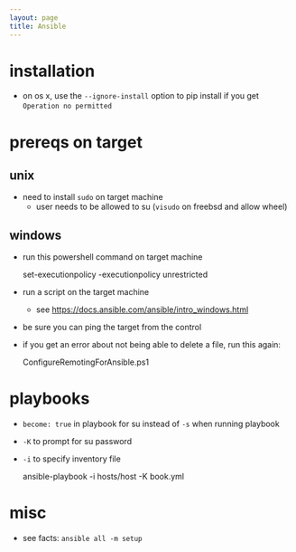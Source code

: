```yaml
---
layout: page
title: Ansible
---
```

# installation

* on os x, use the `--ignore-install` option to pip install if you get `Operation no permitted`

# prereqs on target

## unix

* need to install `sudo` on target machine
    * user needs to be allowed to su (`visudo` on freebsd and allow wheel)

## windows

* run this powershell command on target machine

    set-executionpolicy -executionpolicy unrestricted

* run a script on the target machine
    * see <https://docs.ansible.com/ansible/intro_windows.html>
* be sure you can ping the target from the control
* if you get an error about not being able to delete a file, run this again:

    ConfigureRemotingForAnsible.ps1

# playbooks

* `become: true` in playbook for su instead of `-s` when running playbook
* `-K` to prompt for su password
* `-i` to specify inventory file

    ansible-playbook -i hosts/host -K book.yml

# misc

* see facts: `ansible all -m setup`
